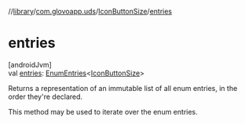 //[library](../../../index.md)/[com.glovoapp.uds](../index.md)/[IconButtonSize](index.md)/[entries](entries.md)

# entries

[androidJvm]\
val [entries](entries.md): [EnumEntries](https://kotlinlang.org/api/latest/jvm/stdlib/kotlin.enums/-enum-entries/index.html)&lt;[IconButtonSize](index.md)&gt;

Returns a representation of an immutable list of all enum entries, in the order they're declared.

This method may be used to iterate over the enum entries.
